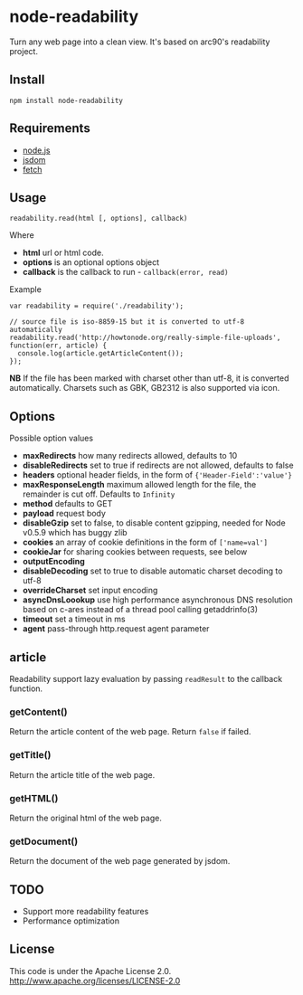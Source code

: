 # node-readability

Turn any web page into a clean view. It's based on arc90's readability project.

## Install

    npm install node-readability

## Requirements
* [node.js](http://nodejs.org/)
* [jsdom](https://github.com/tmpvar/jsdom)
* [fetch](https://github.com/andris9/fetch)

## Usage

`readability.read(html [, options], callback)`

Where

  * **html** url or html code.
  * **options** is an optional options object
  * **callback** is the callback to run - `callback(error, read)`

Example

    var readability = require('./readability');

    // source file is iso-8859-15 but it is converted to utf-8 automatically
    readability.read('http://howtonode.org/really-simple-file-uploads', function(err, article) {
      console.log(article.getArticleContent());
    });

**NB** If the file has been marked with charset other than utf-8, it is converted automatically. Charsets such as GBK, GB2312 is also supported via icon.

## Options

Possible option values

 * **maxRedirects** how many redirects allowed, defaults to 10
 * **disableRedirects** set to true if redirects are not allowed, defaults to false
 * **headers** optional header fields, in the form of `{'Header-Field':'value'}`
 * **maxResponseLength** maximum allowed length for the file, the remainder is cut off. Defaults to `Infinity`
 * **method** defaults to GET
 * **payload** request body
 * **disableGzip** set to false, to disable content gzipping, needed for Node v0.5.9 which has buggy zlib
 * **cookies** an array of cookie definitions in the form of `['name=val']`
 * **cookieJar** for sharing cookies between requests, see below
 * **outputEncoding** 
 * **disableDecoding** set to true to disable automatic charset decoding to utf-8
 * **overrideCharset** set input encoding
 * **asyncDnsLoookup** use high performance asynchronous DNS resolution based on c-ares instead of a thread pool calling getaddrinfo(3)
 * **timeout** set a timeout in ms
 * **agent** pass-through http.request agent parameter

## article

Readability support lazy evaluation by passing `readResult` to the callback function.

### getContent()

Return the article content of the web page. Return `false` if failed.

### getTitle()

Return the article title of the web page.

### getHTML()

Return the original html of the web page.

### getDocument()

Return the document of the web page generated by jsdom.

## TODO

* Support more readability features
* Performance optimization

## License

This code is under the Apache License 2.0.  http://www.apache.org/licenses/LICENSE-2.0
